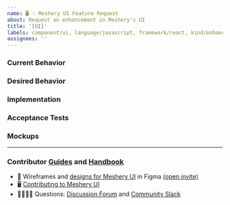 ```yaml
---
name: 🖥 💡 Meshery UI Feature Request
about: Request an enhancement in Meshery's UI
title: '[UI]'
labels: component/ui, language/javascript, framework/react, kind/enhancement
assignees: ''
---
```


### Current Behavior
<!-- A brief description of what the problem is. (e.g. I need to be able to...) -->

### Desired Behavior
<!-- A brief description of the enhancement. -->

### Implementation
<!-- Specifics on the approach to fulfilling the feature request. -->

### Acceptance Tests
<!-- Stipulations of functional behavior or non-functional items that must be in-place in order for the issue to be closed. -->

### Mockups
<!-- Any visual diagrams of the desired user interface. -->

---

### Contributor [Guides](https://docs.meshery.io/project/contributing) and [Handbook](https://meshery.io/community#handbook)

- 🎨 Wireframes and [designs for Meshery UI](https://www.figma.com/file/SMP3zxOjZztdOLtgN4dS2W/Meshery-UI) in Figma [(open invite)](https://www.figma.com/team_invite/redeem/qJy1c95qirjgWQODApilR9)
- 🖥 [Contributing to Meshery UI](https://docs.meshery.io/project/contributing/contributing-ui)
- 🙋🏾🙋🏼 Questions: [Discussion Forum](http://discuss.meshery.io) and [Community Slack](https://slack.meshery.io)
